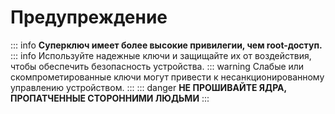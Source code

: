 # Предупреждение

::: info
**Суперключ имеет более высокие привилегии, чем root-доступ.**
::: info
Используйте надежные ключи и защищайте их от воздействия, чтобы обеспечить безопасность устройства.
::: warning
Слабые или скомпрометированные ключи могут привести к несанкционированному управлению устройством.
:::
::: danger
**НЕ ПРОШИВАЙТЕ ЯДРА, ПРОПАТЧЕННЫЕ СТОРОННИМИ ЛЮДЬМИ**
:::
